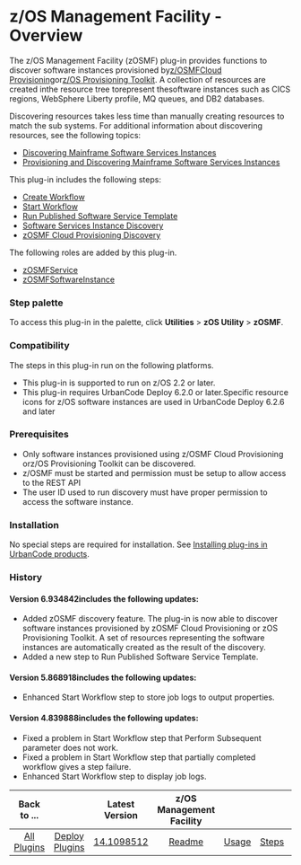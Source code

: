 
# z/OS Management Facility - Overview

The z/OS Management Facility (zOSMF) plug-in provides functions to discover software instances provisioned by[z/OSMFCloud Provisioning](https://www.ibm.com/systems/z/os/zos/features/zosmf/)or[z/OS Provisioning Toolkit](https://developer.ibm.com/mainframe/products/zospt/). A collection of resources are created inthe resource tree torepresent thesoftware instances such as CICS regions, WebSphere Liberty profile, MQ queues, and DB2 databases.

Discovering resources takes less time than manually creating resources to match the sub systems. For additional information about discovering resources, see the following topics:

* [Discovering Mainframe Software Services Instances](#discovering-mainframe-software-services-instances)
* [Provisioning and Discovering Mainframe Software Services Instances](#provisioning-discovering-mainframe-software-services-instances)

This plug-in includes the following steps:

* [Create Workflow](#create_workflow)
* [Start Workflow](#start_workflow)
* [Run Published Software Service Template](#run_published_software_service_template)
* [Software Services Instance Discovery](#software_services_instance_discovery)
* [zOSMF Cloud Provisioning Discovery](#zosmf_cloud_provisioning_discovery)

The following roles are added by this plug-in.

* [zOSMFService](#zosmfservice_role)
* [zOSMFSoftwareInstance](#zosmfsoftwareinstance_role)


### Step palette

To access this plug-in in the palette, click **Utilities** > **zOS Utility** > **zOSMF**.

### Compatibility

The steps in this plug-in run on the following platforms.

* This plug-in is supported to run on z/OS 2.2 or later.
* This plug-in requires UrbanCode Deploy 6.2.0 or later.Specific resource icons for z/OS software instances are used in UrbanCode Deploy 6.2.6 and later

### Prerequisites

* Only software instances provisioned using z/OSMF Cloud Provisioning orz/OS Provisioning Toolkit can be discovered.
* z/OSMF must be started and permission must be setup to allow access to the REST API
* The user ID used to run discovery must have proper permission to access the software instance.

### Installation

No special steps are required for installation. See [Installing plug-ins in UrbanCode products](https://community.ibm.com/community/user/wasdevops/blogs/laurel-dickson-bull1/2022/06/13/install-plugins).

### History

#### Version 6.934842includes the following updates:

* Added zOSMF discovery feature. The plug-in is now able to discover software instances provisioned by zOSMF Cloud Provisioning or zOS Provisioning Toolkit. A set of resources representing the software instances are automatically created as the result of the discovery.
* Added a new step to Run Published Software Service Template.

#### Version 5.868918includes the following updates:

* Enhanced Start Workflow step to store job logs to output properties.

#### Version 4.839888includes the following updates:

* Fixed a problem in Start Workflow step that Perform Subsequent parameter does not work.
* Fixed a problem in Start Workflow step that partially completed workflow gives a step failure.
* Enhanced Start Workflow step to display job logs.

|Back to ...||Latest Version|z/OS Management Facility ||||
| :---: | :---: | :---: | :---: | :---: | :---: | :---: |
|[All Plugins](../../index.md)|[Deploy Plugins](../README.md)|[14.1098512](https://raw.githubusercontent.com/UrbanCode/IBM-UCD-PLUGINS/main/files/zosmf/zosmf-14.1098512.zip)|[Readme](README.md)|[Usage](usage.md)|[Steps](steps.md)|[Downloads](downloads.md)|
